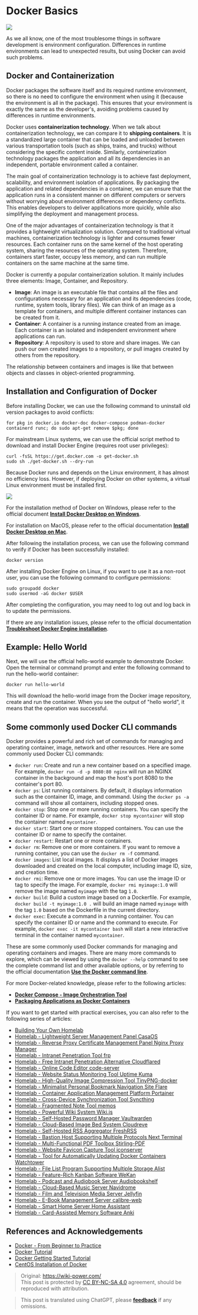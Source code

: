 # Docker Basics

![](https://f004.backblazeb2.com/file/wiki-media/img/20210116153041.png)

As we all know, one of the most troublesome things in software development is environment configuration. Differences in runtime environments can lead to unexpected results, but using Docker can avoid such problems.

## Docker and Containerization

Docker packages the software itself and its required runtime environment, so there is no need to configure the environment when using it (because the environment is all in the package). This ensures that your environment is exactly the same as the developer's, avoiding problems caused by differences in runtime environments.

Docker uses **containerization technology**. When we talk about containerization technology, we can compare it to **shipping containers**. It is a standardized large container that can be loaded and unloaded between various transportation tools (such as ships, trains, and trucks) without considering the specific content inside. Similarly, containerization technology packages the application and all its dependencies in an independent, portable environment called a container.

The main goal of containerization technology is to achieve fast deployment, scalability, and environment isolation of applications. By packaging the application and related dependencies in a container, we can ensure that the application runs in a consistent manner on different computers or servers without worrying about environment differences or dependency conflicts. This enables developers to deliver applications more quickly, while also simplifying the deployment and management process.

One of the major advantages of containerization technology is that it provides a lightweight virtualization solution. Compared to traditional virtual machines, containerization technology is lighter and consumes fewer resources. Each container runs on the same kernel of the host operating system, sharing the resources of the operating system. Therefore, containers start faster, occupy less memory, and can run multiple containers on the same machine at the same time.

Docker is currently a popular containerization solution. It mainly includes three elements: Image, Container, and Repository.

- **Image**: An image is an executable file that contains all the files and configurations necessary for an application and its dependencies (code, runtime, system tools, library files). We can think of an image as a template for containers, and multiple different container instances can be created from it.
- **Container**: A container is a running instance created from an image. Each container is an isolated and independent environment where applications can run.
- **Repository**: A repository is used to store and share images. We can push our own created images to a repository, or pull images created by others from the repository.

The relationship between containers and images is like that between objects and classes in object-oriented programming.

## Installation and Configuration of Docker

Before installing Docker, we can use the following command to uninstall old version packages to avoid conflicts:

```shell
for pkg in docker.io docker-doc docker-compose podman-docker containerd runc; do sudo apt-get remove $pkg; done
```

For mainstream Linux systems, we can use the official script method to download and install Docker Engine (requires root user privileges):

```shell
curl -fsSL https://get.docker.com -o get-docker.sh
sudo sh ./get-docker.sh --dry-run
```

Because Docker runs and depends on the Linux environment, it has almost no efficiency loss. However, if deploying Docker on other systems, a virtual Linux environment must be installed first.

![](https://f004.backblazeb2.com/file/wiki-media/img/20230708005714.png)

For the installation method of Docker on Windows, please refer to the official document [**Install Docker Desktop on Windows**](https://docs.docker.com/desktop/install/windows-install/).

For installation on MacOS, please refer to the official documentation [**Install Docker Desktop on Mac**](https://docs.docker.com/desktop/install/mac-install/).

After following the installation process, we can use the following command to verify if Docker has been successfully installed:

```shell
docker version
```

After installing Docker Engine on Linux, if you want to use it as a non-root user, you can use the following command to configure permissions:

```shell
sudo groupadd docker
sudo usermod -aG docker $USER
```

After completing the configuration, you may need to log out and log back in to update the permissions.

If there are any installation issues, please refer to the official documentation [**Troubleshoot Docker Engine installation**](https://docs.docker.com/engine/install/troubleshoot/).

## Example: Hello World

Next, we will use the official hello-world example to demonstrate Docker. Open the terminal or command prompt and enter the following command to run the hello-world container:

```shell
docker run hello-world
```

This will download the hello-world image from the Docker image repository, create and run the container. When you see the output of "hello world", it means that the operation was successful.

## Some commonly used Docker CLI commands

Docker provides a powerful and rich set of commands for managing and operating container, image, network and other resources. Here are some commonly used Docker CLI commands:

- `docker run`: Create and run a new container based on a specified image. For example, `docker run -d -p 8080:80 nginx` will run an NGINX container in the background and map the host's port 8080 to the container's port 80.
- `docker ps`: List running containers. By default, it displays information such as the container ID, image, and command. Using the `docker ps -a` command will show all containers, including stopped ones.
- `docker stop`: Stop one or more running containers. You can specify the container ID or name. For example, `docker stop mycontainer` will stop the container named `mycontainer`.
- `docker start`: Start one or more stopped containers. You can use the container ID or name to specify the container.
- `docker restart`: Restart one or more containers.
- `docker rm`: Remove one or more containers. If you want to remove a running container, you can use the `docker rm -f` command.
- `docker images`: List local images. It displays a list of Docker images downloaded and created on the local computer, including image ID, size, and creation time.
- `docker rmi`: Remove one or more images. You can use the image ID or tag to specify the image. For example, `docker rmi myimage:1.0` will remove the image named `myimage` with the tag `1.0`.
- `docker build`: Build a custom image based on a Dockerfile. For example, `docker build -t myimage:1.0 .` will build an image named `myimage` with the tag `1.0` based on the Dockerfile in the current directory.
- `docker exec`: Execute a command in a running container. You can specify the container ID or name and the command to execute. For example, `docker exec -it mycontainer bash` will start a new interactive terminal in the container named `mycontainer`.

These are some commonly used Docker commands for managing and operating containers and images. There are many more commands to explore, which can be viewed by using the `docker --help` command to see the complete command list and other available options, or by referring to the official documentation [**Use the Docker command line**](https://docs.docker.com/engine/reference/commandline/cli/).

For more Docker-related knowledge, please refer to the following articles:

- [**Docker Compose - Image Orchestration Tool**](https://wiki-power.com/en/DockerCompose-%E9%95%9C%E5%83%8F%E7%BC%96%E6%8E%92%E5%B7%A5%E5%85%B7/)
- [**Packaging Applications as Docker Containers**](https://wiki-power.com/en/%E5%B0%86%E5%BA%94%E7%94%A8%E5%B0%81%E8%A3%85%E4%B8%BADocker%E5%AE%B9%E5%99%A8/)

If you want to get started with practical exercises, you can also refer to the following series of articles:

- [Building Your Own Homelab](https://wiki-power.com/en/Building-Your-Own-Homelab)
- [Homelab - Lightweight Server Management Panel CasaOS](https://wiki-power.com/en/Homelab-Lightweight-Server-Management-Panel-CasaOS)
- [Homelab - Reverse Proxy Certificate Management Panel Nginx Proxy Manager](https://wiki-power.com/en/Homelab-Reverse-Proxy-Certificate-Management-Panel-Nginx-Proxy-Manager)
- [Homelab - Intranet Penetration Tool frp](https://wiki-power.com/en/Homelab-Intranet-Penetration-Tool-frp)
- [Homelab - Free Intranet Penetration Alternative Cloudflared](https://wiki-power.com/en/Homelab-Free-Intranet-Penetration-Alternative-Cloudflared)
- [Homelab - Online Code Editor code-server](https://wiki-power.com/en/Homelab-Online-Code-Editor-code-server)
- [Homelab - Website Status Monitoring Tool Uptime Kuma](https://wiki-power.com/en/Homelab-Website-Status-Monitoring-Tool-Uptime-Kuma)
- [Homelab - High-Quality Image Compression Tool TinyPNG-docker](https://wiki-power.com/en/Homelab-High-Quality-Image-Compression-Tool-TinyPNG-docker)
- [Homelab - Minimalist Personal Bookmark Navigation Site Flare](https://wiki-power.com/en/Homelab-Minimalist-Personal-Bookmark-Navigation-Site-Flare)
- [Homelab - Container Application Management Platform Portainer](https://wiki-power.com/en/Homelab-Container-Application-Management-Platform-Portainer)
- [Homelab - Cross-Device Synchronization Tool Syncthing](https://wiki-power.com/en/Homelab-Cross-Device-Synchronization-Tool-Syncthing)
- [Homelab - Fragmented Note Tool memos](https://wiki-power.com/en/Homelab-Fragmented-Note-Tool-memos)
- [Homelab - Powerful Wiki System Wiki.js](https://wiki-power.com/en/Homelab-Powerful-Wiki-System-Wikijs)
- [Homelab - Self-Hosted Password Manager Vaultwarden](https://wiki-power.com/en/Homelab-Self-Hosted-Password-Manager-Vaultwarden)
- [Homelab - Cloud-Based Image Bed System Cloudreve](https://wiki-power.com/en/Homelab-Cloud-Based-Image-Bed-System-Cloudreve)
- [Homelab - Self-Hosted RSS Aggregator FreshRSS](https://wiki-power.com/en/Homelab-Self-Hosted-RSS-Aggregator-FreshRSS)
- [Homelab - Bastion Host Supporting Multiple Protocols Next Terminal](https://wiki-power.com/en/Homelab-Bastion-Host-Supporting-Multiple-Protocols-NextTerminal)
- [Homelab - Multi-Functional PDF Toolbox Stirling-PDF](https://wiki-power.com/en/Homelab-Multi-Functional-PDF-Toolbox-Stirling-PDF)
- [Homelab - Website Favicon Capture Tool iconserver](https://wiki-power.com/en/Homelab-Website-Favicon-Capture-Tool-iconserver)
- [Homelab - Tool for Automatically Updating Docker Containers Watchtower](https://wiki-power.com/en/Homelab-Tool-for-Automatically-Updating-Docker-Containers-Watchtower)
- [Homelab - File List Program Supporting Multiple Storage Alist](https://wiki-power.com/en/Homelab-File-List-Program-Supporting-Multiple-Storage-Alist)
- [Homelab - Feature-Rich Kanban Software WeKan](https://wiki-power.com/en/Homelab-Feature-Rich-Kanban-Software-WeKan)
- [Homelab - Podcast and Audiobook Server Audiobookshelf](https://wiki-power.com/en/Homelab-Podcast-and-Audiobook-Server-Audiobookshelf)
- [Homelab - Cloud-Based Music Server Navidrome](https://wiki-power.com/en/Homelab-Cloud-Based-Music-Server-Navidrome)
- [Homelab - Film and Television Media Server Jellyfin](https://wiki-power.com/en/Homelab-Film-and-Television-Media-Server-Jellyfin)
- [Homelab - E-Book Management Server calibre-web](https://wiki-power.com/en/Homelab-E-Book-Management-Server-calibre-web)
- [Homelab - Smart Home Server Home Assistant](https://wiki-power.com/en/Homelab-Smart-Home-Server-Home-Assistant)
- [Homelab - Card-Assisted Memory Software Anki](https://wiki-power.com/en/Homelab-Card-Assisted-Memory-Software-Anki)

## References and Acknowledgements

- [Docker - From Beginner to Practice](https://yeasy.gitbook.io/docker_practice/)
- [Docker Tutorial](https://www.runoob.com/docker/docker-tutorial.html)
- [Docker Getting Started Tutorial](http://www.ruanyifeng.com/blog/2018/02/docker-tutorial.html)
- [CentOS Installation of Docker](https://wiki-power.com/en/unlist/CentOS%E5%AE%89%E8%A3%85Docker)

> Original: <https://wiki-power.com/>  
> This post is protected by [CC BY-NC-SA 4.0](https://creativecommons.org/licenses/by/4.0/deed.en) agreement, should be reproduced with attribution.

> This post is translated using ChatGPT, please [**feedback**](https://github.com/linyuxuanlin/Wiki_MkDocs/issues/new) if any omissions.